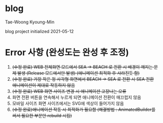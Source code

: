 # blog

Tae-Woong
Kyoung-Min

blog project initialized
2021-05-12


# Error 사항 (완성도는 완성 후 조정)
1. <del>(수정 완료) WEB 전체화면 모드에서 SEA -> BEACH 로 전환 시 배경이 깨지는 문제 발생 (Release 모드에서만 발생) (애니메이션 최적화 후 사라진듯 함)</del>
2. <del>(수정 완료) 가장 작은 정 사각형 화면에서 BEACH -> SEA 로 전환 시 SEA 전환 애니메이션이 제대로 작동하지 않음</del>
3. <del>(수정 완료) WEB 화면 사이즈 변경 시 애니메이션 고장나는 오류</del>
4. 화면 전환 버튼을 연속해서 누르게 되면 애니메이션 전환이 매끄럽지 않음
5. 모바일 사이즈 화면 사이즈에서는 SVG에 색상이 들어가지 않음
6. <del>(수정 완료)애니메이션 작동 시 최적화가 필요함 (해결방법 : AnimatedBuilder를 써서 필요한 부분만 rebuild 시킴)</del>